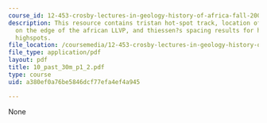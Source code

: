 ```yaml
---
course_id: 12-453-crosby-lectures-in-geology-history-of-africa-fall-2005
description: This resource contains tristan hot-spot track, location of afar plume
  on the edge of the african LLVP, and thiessen?s spacing results for hotspots And
  highspots.
file_location: /coursemedia/12-453-crosby-lectures-in-geology-history-of-africa-fall-2005/a380ef0a76be5846dcf77efa4ef4a945_10_past_30m_p1_2.pdf
file_type: application/pdf
layout: pdf
title: 10_past_30m_p1_2.pdf
type: course
uid: a380ef0a76be5846dcf77efa4ef4a945

---
```

None